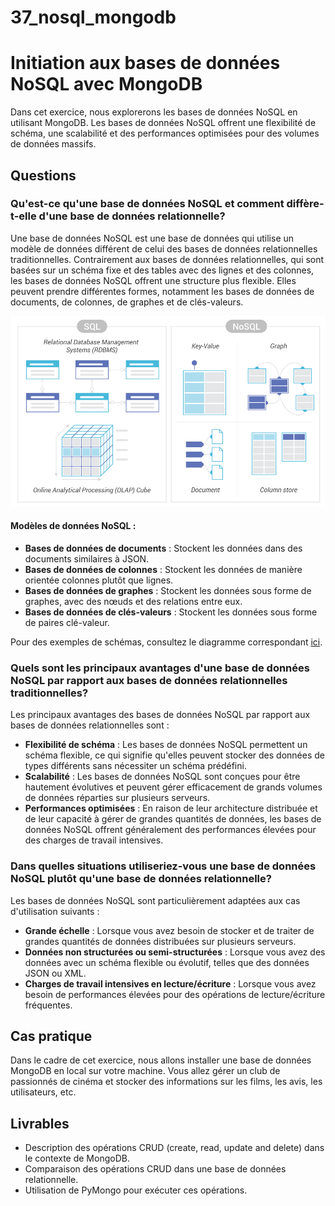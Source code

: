 # 37_nosql_mongodb

# Initiation aux bases de données NoSQL avec MongoDB

Dans cet exercice, nous explorerons les bases de données NoSQL en utilisant MongoDB. Les bases de données NoSQL offrent une flexibilité de schéma, une scalabilité et des performances optimisées pour des volumes de données massifs.

## Questions

### Qu'est-ce qu'une base de données NoSQL et comment diffère-t-elle d'une base de données relationnelle?

Une base de données NoSQL est une base de données qui utilise un modèle de données différent de celui des bases de données relationnelles traditionnelles. Contrairement aux bases de données relationnelles, qui sont basées sur un schéma fixe et des tables avec des lignes et des colonnes, les bases de données NoSQL offrent une structure plus flexible. Elles peuvent prendre différentes formes, notamment les bases de données de documents, de colonnes, de graphes et de clés-valeurs.

![alt text](image.png)

#### Modèles de données NoSQL :

- **Bases de données de documents** : Stockent les données dans des documents similaires à JSON.
- **Bases de données de colonnes** : Stockent les données de manière orientée colonnes plutôt que lignes.
- **Bases de données de graphes** : Stockent les données sous forme de graphes, avec des nœuds et des relations entre eux.
- **Bases de données de clés-valeurs** : Stockent les données sous forme de paires clé-valeur.

Pour des exemples de schémas, consultez le diagramme correspondant [ici](https://app.diagrams.net/).

### Quels sont les principaux avantages d'une base de données NoSQL par rapport aux bases de données relationnelles traditionnelles?

Les principaux avantages des bases de données NoSQL par rapport aux bases de données relationnelles sont :

- **Flexibilité de schéma** : Les bases de données NoSQL permettent un schéma flexible, ce qui signifie qu'elles peuvent stocker des données de types différents sans nécessiter un schéma prédéfini.
- **Scalabilité** : Les bases de données NoSQL sont conçues pour être hautement évolutives et peuvent gérer efficacement de grands volumes de données réparties sur plusieurs serveurs.
- **Performances optimisées** : En raison de leur architecture distribuée et de leur capacité à gérer de grandes quantités de données, les bases de données NoSQL offrent généralement des performances élevées pour des charges de travail intensives.

### Dans quelles situations utiliseriez-vous une base de données NoSQL plutôt qu'une base de données relationnelle?

Les bases de données NoSQL sont particulièrement adaptées aux cas d'utilisation suivants :

- **Grande échelle** : Lorsque vous avez besoin de stocker et de traiter de grandes quantités de données distribuées sur plusieurs serveurs.
- **Données non structurées ou semi-structurées** : Lorsque vous avez des données avec un schéma flexible ou évolutif, telles que des données JSON ou XML.
- **Charges de travail intensives en lecture/écriture** : Lorsque vous avez besoin de performances élevées pour des opérations de lecture/écriture fréquentes.

## Cas pratique

Dans le cadre de cet exercice, nous allons installer une base de données MongoDB en local sur votre machine. Vous allez gérer un club de passionnés de cinéma et stocker des informations sur les films, les avis, les utilisateurs, etc.

## Livrables

- Description des opérations CRUD (create, read, update and delete) dans le contexte de MongoDB.
- Comparaison des opérations CRUD dans une base de données relationnelle.
- Utilisation de PyMongo pour exécuter ces opérations.
